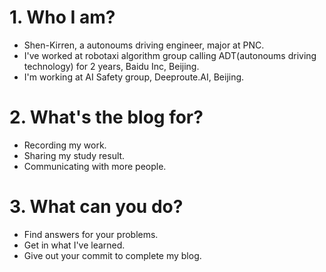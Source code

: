 # 1. Who I am?
- Shen-Kirren, a autonoums driving engineer, major at PNC. 
- I've worked at robotaxi algorithm group calling ADT(autonoums driving technology) for 2 years, Baidu Inc, Beijing.
- I'm working at AI Safety group, Deeproute.AI, Beijing.
# 2. What's the blog for?
- Recording my work.
- Sharing my study result.
- Communicating with more people.
# 3. What can you do?
- Find answers for your problems.
- Get in what I've learned.
- Give out your commit to complete my blog.
